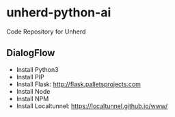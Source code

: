 # unherd-python-ai
Code Repository for Unherd

## DialogFlow
- Install Python3
- Install PIP
- Install Flask: http://flask.palletsprojects.com
- Install Node
- Install NPM
- Install Localtunnel: https://localtunnel.github.io/www/

